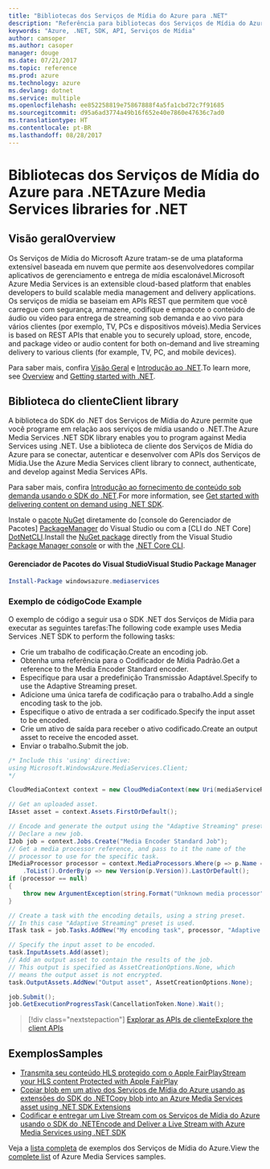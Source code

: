 ```yaml
---
title: "Bibliotecas dos Serviços de Mídia do Azure para .NET"
description: "Referência para bibliotecas dos Serviços de Mídia do Azure para .NET"
keywords: "Azure, .NET, SDK, API, Serviços de Mídia"
author: camsoper
ms.author: casoper
manager: douge
ms.date: 07/21/2017
ms.topic: reference
ms.prod: azure
ms.technology: azure
ms.devlang: dotnet
ms.service: multiple
ms.openlocfilehash: ee852258819e75867888f4a5fa1cbd72c7f91685
ms.sourcegitcommit: d95a6ad3774a49b16f652e40e7860e47636c7ad0
ms.translationtype: HT
ms.contentlocale: pt-BR
ms.lasthandoff: 08/28/2017
---
```

# <a name="azure-media-services-libraries-for-net"></a><span data-ttu-id="f02e3-104">Bibliotecas dos Serviços de Mídia do Azure para .NET</span><span class="sxs-lookup"><span data-stu-id="f02e3-104">Azure Media Services libraries for .NET</span></span>

## <a name="overview"></a><span data-ttu-id="f02e3-105">Visão geral</span><span class="sxs-lookup"><span data-stu-id="f02e3-105">Overview</span></span>

<span data-ttu-id="f02e3-106">Os Serviços de Mídia do Microsoft Azure tratam-se de uma plataforma extensível baseada em nuvem que permite aos desenvolvedores compilar aplicativos de gerenciamento e entrega de mídia escalonável.</span><span class="sxs-lookup"><span data-stu-id="f02e3-106">Microsoft Azure Media Services is an extensible cloud-based platform that enables developers to build scalable media management and delivery applications.</span></span> <span data-ttu-id="f02e3-107">Os serviços de mídia se baseiam em APIs REST que permitem que você carregue com segurança, armazene, codifique e empacote o conteúdo de áudio ou vídeo para entrega de streaming sob demanda e ao vivo para vários clientes (por exemplo, TV, PCs e dispositivos móveis).</span><span class="sxs-lookup"><span data-stu-id="f02e3-107">Media Services is based on REST APIs that enable you to securely upload, store, encode, and package video or audio content for both on-demand and live streaming delivery to various clients (for example, TV, PC, and mobile devices).</span></span> 

<span data-ttu-id="f02e3-108">Para saber mais, confira [Visão Geral](/azure/media-services/media-services-overview) e [Introdução ao .NET](/azure/media-services/media-services-dotnet-how-to-use).</span><span class="sxs-lookup"><span data-stu-id="f02e3-108">To learn more, see [Overview](/azure/media-services/media-services-overview) and [Getting started with .NET](/azure/media-services/media-services-dotnet-how-to-use).</span></span> 

## <a name="client-library"></a><span data-ttu-id="f02e3-109">Biblioteca do cliente</span><span class="sxs-lookup"><span data-stu-id="f02e3-109">Client library</span></span>

<span data-ttu-id="f02e3-110">A biblioteca do SDK do .NET dos Serviços de Mídia do Azure permite que você programe em relação aos serviços de mídia usando o .NET.</span><span class="sxs-lookup"><span data-stu-id="f02e3-110">The Azure Media Services .NET SDK library enables you to program against Media Services using .NET.</span></span> <span data-ttu-id="f02e3-111">Use a biblioteca de cliente dos Serviços de Mídia do Azure para se conectar, autenticar e desenvolver com APIs dos Serviços de Mídia.</span><span class="sxs-lookup"><span data-stu-id="f02e3-111">Use the Azure Media Services client library to connect, authenticate, and develop against Media Services APIs.</span></span>  

<span data-ttu-id="f02e3-112">Para saber mais, confira [Introdução ao fornecimento de conteúdo sob demanda usando o SDK do .NET](/azure/media-services/media-services-dotnet-get-started).</span><span class="sxs-lookup"><span data-stu-id="f02e3-112">For more information, see [Get started with delivering content on demand using .NET SDK](/azure/media-services/media-services-dotnet-get-started).</span></span>

<span data-ttu-id="f02e3-113">Instale o [pacote NuGet](https://www.nuget.org/packages/windowsazure.mediaservices) diretamente do [console do Gerenciador de Pacotes] [ PackageManager] do Visual Studio ou com a [CLI do .NET Core] [DotNetCLI].</span><span class="sxs-lookup"><span data-stu-id="f02e3-113">Install the [NuGet package](https://www.nuget.org/packages/windowsazure.mediaservices) directly from the Visual Studio [Package Manager console][PackageManager] or with the [.NET Core CLI][DotNetCLI].</span></span>

#### <a name="visual-studio-package-manager"></a><span data-ttu-id="f02e3-114">Gerenciador de Pacotes do Visual Studio</span><span class="sxs-lookup"><span data-stu-id="f02e3-114">Visual Studio Package Manager</span></span>

```powershell
Install-Package windowsazure.mediaservices
```

### <a name="code-example"></a><span data-ttu-id="f02e3-115">Exemplo de código</span><span class="sxs-lookup"><span data-stu-id="f02e3-115">Code Example</span></span>

<span data-ttu-id="f02e3-116">O exemplo de código a seguir usa o SDK .NET dos Serviços de Mídia para executar as seguintes tarefas:</span><span class="sxs-lookup"><span data-stu-id="f02e3-116">The following code example uses Media Services .NET SDK to perform the following tasks:</span></span>

- <span data-ttu-id="f02e3-117">Crie um trabalho de codificação.</span><span class="sxs-lookup"><span data-stu-id="f02e3-117">Create an encoding job.</span></span>
- <span data-ttu-id="f02e3-118">Obtenha uma referência para o Codificador de Mídia Padrão.</span><span class="sxs-lookup"><span data-stu-id="f02e3-118">Get a reference to the Media Encoder Standard encoder.</span></span>
- <span data-ttu-id="f02e3-119">Especifique para usar a predefinição Transmissão Adaptável.</span><span class="sxs-lookup"><span data-stu-id="f02e3-119">Specify to use the Adaptive Streaming preset.</span></span>
- <span data-ttu-id="f02e3-120">Adicione uma única tarefa de codificação para o trabalho.</span><span class="sxs-lookup"><span data-stu-id="f02e3-120">Add a single encoding task to the job.</span></span>
- <span data-ttu-id="f02e3-121">Especifique o ativo de entrada a ser codificado.</span><span class="sxs-lookup"><span data-stu-id="f02e3-121">Specify the input asset to be encoded.</span></span>
- <span data-ttu-id="f02e3-122">Crie um ativo de saída para receber o ativo codificado.</span><span class="sxs-lookup"><span data-stu-id="f02e3-122">Create an output asset to receive the encoded asset.</span></span>
- <span data-ttu-id="f02e3-123">Enviar o trabalho.</span><span class="sxs-lookup"><span data-stu-id="f02e3-123">Submit the job.</span></span>


```csharp
/* Include this 'using' directive:
using Microsoft.WindowsAzure.MediaServices.Client;
*/

CloudMediaContext context = new CloudMediaContext(new Uri(mediaServiceRESTAPIEndpoint), tokenProvider);

// Get an uploaded asset.
IAsset asset = context.Assets.FirstOrDefault();

// Encode and generate the output using the "Adaptive Streaming" preset.
// Declare a new job.
IJob job = context.Jobs.Create("Media Encoder Standard Job");
// Get a media processor reference, and pass to it the name of the 
// processor to use for the specific task.
IMediaProcessor processor = context.MediaProcessors.Where(p => p.Name == mediaProcessorName)
    .ToList().OrderBy(p => new Version(p.Version)).LastOrDefault();
if (processor == null) 
{
    throw new ArgumentException(string.Format("Unknown media processor", mediaProcessorName));
}

// Create a task with the encoding details, using a string preset.
// In this case "Adaptive Streaming" preset is used.
ITask task = job.Tasks.AddNew("My encoding task", processor, "Adaptive Streaming", TaskOptions.None);

// Specify the input asset to be encoded.
task.InputAssets.Add(asset);
// Add an output asset to contain the results of the job. 
// This output is specified as AssetCreationOptions.None, which 
// means the output asset is not encrypted. 
task.OutputAssets.AddNew("Output asset", AssetCreationOptions.None);

job.Submit();
job.GetExecutionProgressTask(CancellationToken.None).Wait();
```

> [!div class="nextstepaction"]
> [<span data-ttu-id="f02e3-124">Explorar as APIs de cliente</span><span class="sxs-lookup"><span data-stu-id="f02e3-124">Explore the client APIs</span></span>](/dotnet/api/overview/azure/mediaservices/client)

## <a name="samples"></a><span data-ttu-id="f02e3-125">Exemplos</span><span class="sxs-lookup"><span data-stu-id="f02e3-125">Samples</span></span>

- [<span data-ttu-id="f02e3-126">Transmita seu conteúdo HLS protegido com o Apple FairPlay</span><span class="sxs-lookup"><span data-stu-id="f02e3-126">Stream your HLS content Protected with Apple FairPlay</span></span>](https://azure.microsoft.com/resources/samples/media-services-dotnet-dynamic-encryption-with-fairplay/)
- [<span data-ttu-id="f02e3-127">Copiar blob em um ativo dos Serviços de Mídia do Azure usando as extensões do SDK do .NET</span><span class="sxs-lookup"><span data-stu-id="f02e3-127">Copy blob into an Azure Media Services asset using .NET SDK Extensions</span></span>](https://azure.microsoft.com/resources/samples/media-services-dotnet-copy-blob-into-asset/)
- [<span data-ttu-id="f02e3-128">Codificar e entregar um Live Stream com os Serviços de Mídia do Azure usando o SDK do .NET</span><span class="sxs-lookup"><span data-stu-id="f02e3-128">Encode and Deliver a Live Stream with Azure Media Services using .NET SDK</span></span>](https://azure.microsoft.com/resources/samples/media-services-dotnet-encode-live-stream-with-ams-clear/)

<span data-ttu-id="f02e3-129">Veja a [lista completa](https://azure.microsoft.com/resources/samples/?platform=dotnet&service=media-services) de exemplos dos Serviços de Mídia do Azure.</span><span class="sxs-lookup"><span data-stu-id="f02e3-129">View the [complete list](https://azure.microsoft.com/resources/samples/?platform=dotnet&service=media-services) of Azure Media Services samples.</span></span>


[PackageManager]: https://docs.microsoft.com/nuget/tools/package-manager-console
[DotNetCLI]: https://docs.microsoft.com/dotnet/core/tools/dotnet-add-package
